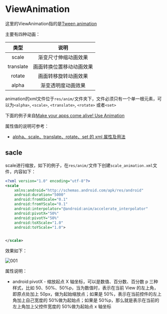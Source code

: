 # ViewAnimation

这里的ViewAnimation指的是[Tween animation](https://developer.android.com/guide/topics/resources/animation-resource.html#Tween)

主要有四种动画：

|   类型    |           说明           |
| :-------: | :----------------------: |
|   scale   |   渐变尺寸伸缩动画效果   |
| translate | 画面转换位置移动动画效果 |
|  rotate   |   画面转移旋转动画效果   |
|   alpha   |    渐变透明度动画效果    |

animation的xml文件位于`res/anim/`文件夹下，文件必须只有一个单一根元素，可以为`<alpha>`, `<scale>`, `<translate>`, `<rotate>` 或者`<set>`

下面的例子来自[Make your apps come alive! Use Animation](https://www.101apps.co.za/articles/using-view-animations-in-your-apps-a-tutorial.html)

属性值的说明可参考：

+ [alpha、scale、translate、rotate、set 的 xml 属性及用法](http://wiki.jikexueyuan.com/project/android-animation/1.html)

## sacle

scale进行缩放，如下的例子，在`res/anim/`文件下创建`scale_animation.xml`文件，内容如下：

```xml
<?xml version="1.0" encoding="utf-8"?>
<scale
    xmlns:android="http://schemas.android.com/apk/res/android"
    android:duration="5000"
    android:fromXScale="0.1"
    android:fromYScale="0.1"
    android:interpolator="@android:anim/accelerate_interpolator"
    android:pivotX="50%"
    android:pivotY="50%"
    android:toXScale="1.0"
    android:toYScale="1.0">


</scale>
```

效果如下：

![001](![ææ001](https://github.com/winfredzen/Android-Basic/raw/master/images/002.gif))

属性说明：

+ android:pivotX - 缩放起点 X 轴坐标，可以是数值、百分数、百分数 p 三种样式，比如 50、50%、50%p，当为数值时，表示在当前 View 的左上角，即原点处加上 50px，做为起始缩放点；如果是 50%，表示在当前控件的左上角加上自己宽度的 50%做为起始点；如果是 50%p，那么就是表示在当前的左上角加上父控件宽度的 50%做为起始点 x 轴坐标

  































